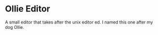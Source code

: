 Ollie Editor
============
A small editor that takes after the unix editor ed. I named this one after my dog Ollie.
